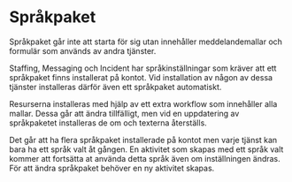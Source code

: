 <style>
    .dashboard-container h1,.dashboard-container h2,.dashboard-container h3,.dashboard-container h4,.dashboard-container h5,.dashboard-container p {
    color: #353A40;
}
.dashboard-container h1 {
    font-weight: 400;
    font-size: 32px !important;
    margin-top: 0;
}
.dashboard-container h2 {
    font-weight: 400;
    font-size: 24px;
}
.dashboard-container h3 {
    font-weight: 400;
    font-size: 20px;
}
.dashboard-container h4 {
    font-weight: 400;
    font-size: 16px;
}
.dashboard-container h5 {
    font-weight: 400;
    font-size: 13px;
    letter-spacing: 0px;
}
.dashboard-container p {
    font-weight: 400;
    font-size: 13px;
}
.service-component {
    max-width: 580px;    
}
</style>

# Språkpaket

Språkpaket går inte att starta för sig utan innehåller meddelandemallar och formulär som används av andra tjänster.

Staffing, Messaging och Incident har språkinställningar som kräver att ett språkpaket finns installerat på kontot. Vid installation av någon av dessa tjänster installeras därför även ett språkpaket automatiskt.

Resurserna installeras med hjälp av ett extra workflow som innehåller alla mallar. Dessa går att ändra tillfälligt, men vid en uppdatering av språkpaketet installeras de om och texterna återställs.

Det går att ha flera språkpaket installerade på kontot men varje tjänst kan bara ha ett språk valt åt gången. En aktivitet som skapas med ett språk valt kommer att fortsätta at använda detta språk även om inställningen ändras. För att ändra språkpaket behöver en ny aktivitet skapas.
